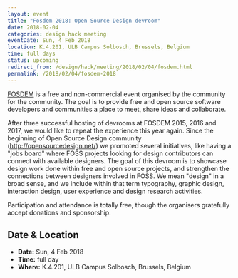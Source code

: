 ```yaml
---
layout: event
title: "Fosdem 2018: Open Source Design devroom"
date: 2018-02-04
categories: design hack meeting
eventDate: Sun, 4 Feb 2018
location: K.4.201, ULB Campus Solbosch, Brussels, Belgium
time: full days
status: upcoming
redirect_from: /design/hack/meeting/2018/02/04/fosdem.html
permalink: /2018/02/04/fosdem-2018
---
```


[FOSDEM](https://fosdem.org/2018/) is a free and non-commercial event organised by the community for the community. The goal is to provide free and open source software developers and communities a place to meet, share ideas and collaborate.

After three successful hosting of devrooms at FOSDEM 2015, 2016 and 2017, we would like to repeat the experience this year again. Since the beginning of Open Source Design community (http://opensourcedesign.net/) we promoted several initiatives, like having a "jobs board" where FOSS projects looking for design contributors can connect with available designers. 
The goal of this devroom is to showcase design work done within free and open source projects, and strengthen the connections between designers involved in FOSS. We mean "design" in a broad sense, and we include within that term typography, graphic design, interaction design, user experience and design research activities.

Participation and attendance is totally free, though the organisers gratefully accept donations and sponsorship.

## Date & Location

- **Date:** Sun, 4 Feb 2018
- **Time:** full day
- **Where:** K.4.201, ULB Campus Solbosch, Brussels, Belgium
